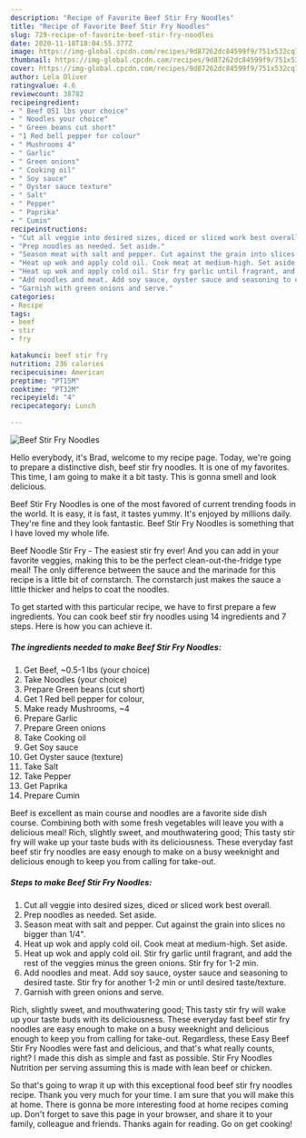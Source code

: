 ```yaml
---
description: "Recipe of Favorite Beef Stir Fry Noodles"
title: "Recipe of Favorite Beef Stir Fry Noodles"
slug: 729-recipe-of-favorite-beef-stir-fry-noodles
date: 2020-11-18T18:04:55.377Z
image: https://img-global.cpcdn.com/recipes/9d87262dc84599f9/751x532cq70/beef-stir-fry-noodles-recipe-main-photo.jpg
thumbnail: https://img-global.cpcdn.com/recipes/9d87262dc84599f9/751x532cq70/beef-stir-fry-noodles-recipe-main-photo.jpg
cover: https://img-global.cpcdn.com/recipes/9d87262dc84599f9/751x532cq70/beef-stir-fry-noodles-recipe-main-photo.jpg
author: Lela Oliver
ratingvalue: 4.6
reviewcount: 38782
recipeingredient:
- " Beef 051 lbs your choice"
- " Noodles your choice"
- " Green beans cut short"
- "1 Red bell pepper for colour"
- " Mushrooms 4"
- " Garlic"
- " Green onions"
- " Cooking oil"
- " Soy sauce"
- " Oyster sauce texture"
- " Salt"
- " Pepper"
- " Paprika"
- " Cumin"
recipeinstructions:
- "Cut all veggie into desired sizes, diced or sliced work best overall."
- "Prep noodles as needed. Set aside."
- "Season meat with salt and pepper. Cut against the grain into slices no bigger than 1/4&#34;."
- "Heat up wok and apply cold oil. Cook meat at medium-high. Set aside."
- "Heat up wok and apply cold oil. Stir fry garlic until fragrant, and add the rest of the veggies minus the green onions. Stir fry for 1-2 min."
- "Add noodles and meat. Add soy sauce, oyster sauce and seasoning to desired taste. Stir fry for another 1-2 min or until desired taste/texture."
- "Garnish with green onions and serve."
categories:
- Recipe
tags:
- beef
- stir
- fry

katakunci: beef stir fry 
nutrition: 236 calories
recipecuisine: American
preptime: "PT15M"
cooktime: "PT32M"
recipeyield: "4"
recipecategory: Lunch

---
```



![Beef Stir Fry Noodles](https://img-global.cpcdn.com/recipes/9d87262dc84599f9/751x532cq70/beef-stir-fry-noodles-recipe-main-photo.jpg)

Hello everybody, it's Brad, welcome to my recipe page. Today, we're going to prepare a distinctive dish, beef stir fry noodles. It is one of my favorites. This time, I am going to make it a bit tasty. This is gonna smell and look delicious.

Beef Stir Fry Noodles is one of the most favored of current trending foods in the world. It is easy, it is fast, it tastes yummy. It's enjoyed by millions daily. They're fine and they look fantastic. Beef Stir Fry Noodles is something that I have loved my whole life.

Beef Noodle Stir Fry - The easiest stir fry ever! And you can add in your favorite veggies, making this to be the perfect clean-out-the-fridge type meal! The only difference between the sauce and the marinade for this recipe is a little bit of cornstarch. The cornstarch just makes the sauce a little thicker and helps to coat the noodles.


To get started with this particular recipe, we have to first prepare a few ingredients. You can cook beef stir fry noodles using 14 ingredients and 7 steps. Here is how you can achieve it.

<!--inarticleads1-->

##### The ingredients needed to make Beef Stir Fry Noodles:

1. Get  Beef, ~0.5-1 lbs (your choice)
1. Take  Noodles (your choice)
1. Prepare  Green beans (cut short)
1. Get 1 Red bell pepper for colour,
1. Make ready  Mushrooms, ~4
1. Prepare  Garlic
1. Prepare  Green onions
1. Take  Cooking oil
1. Get  Soy sauce
1. Get  Oyster sauce (texture)
1. Take  Salt
1. Take  Pepper
1. Get  Paprika
1. Prepare  Cumin


Beef is excellent as main course and noodles are a favorite side dish course. Combining both with some fresh vegetables will leave you with a delicious meal! Rich, slightly sweet, and mouthwatering good; This tasty stir fry will wake up your taste buds with its deliciousness. These everyday fast beef stir fry noodles are easy enough to make on a busy weeknight and delicious enough to keep you from calling for take-out. 

<!--inarticleads2-->

##### Steps to make Beef Stir Fry Noodles:

1. Cut all veggie into desired sizes, diced or sliced work best overall.
1. Prep noodles as needed. Set aside.
1. Season meat with salt and pepper. Cut against the grain into slices no bigger than 1/4&#34;.
1. Heat up wok and apply cold oil. Cook meat at medium-high. Set aside.
1. Heat up wok and apply cold oil. Stir fry garlic until fragrant, and add the rest of the veggies minus the green onions. Stir fry for 1-2 min.
1. Add noodles and meat. Add soy sauce, oyster sauce and seasoning to desired taste. Stir fry for another 1-2 min or until desired taste/texture.
1. Garnish with green onions and serve.


Rich, slightly sweet, and mouthwatering good; This tasty stir fry will wake up your taste buds with its deliciousness. These everyday fast beef stir fry noodles are easy enough to make on a busy weeknight and delicious enough to keep you from calling for take-out. Regardless, these Easy Beef Stir Fry Noodles were fast and delicious, and that&#39;s what really counts, right? I made this dish as simple and fast as possible. Stir Fry Noodles Nutrition per serving assuming this is made with lean beef or chicken. 

So that's going to wrap it up with this exceptional food beef stir fry noodles recipe. Thank you very much for your time. I am sure that you will make this at home. There is gonna be more interesting food at home recipes coming up. Don't forget to save this page in your browser, and share it to your family, colleague and friends. Thanks again for reading. Go on get cooking!
